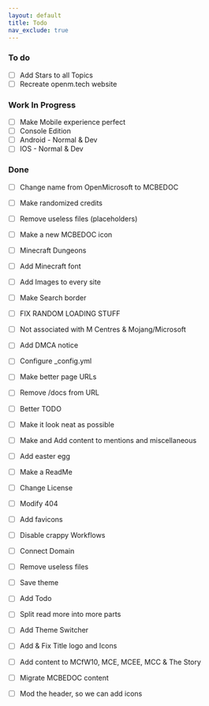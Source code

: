 ```yaml
---
layout: default
title: Todo
nav_exclude: true
---
```


### To do

- [ ] Add Stars to all Topics  
- [ ] Recreate openm.tech website  

### Work In Progress

- [ ] Make Mobile experience perfect  
- [ ] Console Edition  
- [ ] Android - Normal & Dev  
- [ ] IOS - Normal & Dev  

### Done

- [ ] Change name from OpenMicrosoft to MCBEDOC  
- [ ] Make randomized credits  
- [ ] Remove useless files (placeholders)  
- [ ] Make a new MCBEDOC icon  
- [ ] Minecraft Dungeons  
- [ ] Add Minecraft font  
- [ ] Add Images to every site  
- [ ] Make Search border  
- [ ] FIX RANDOM LOADING STUFF  
- [ ] Not associated with M Centres & Mojang/Microsoft  
- [ ] Add DMCA notice  
- [ ] Configure _config.yml  
- [ ] Make better page URLs  
- [ ] Remove /docs from URL  
- [ ] Better TODO  
- [ ] Make it look neat as possible  
- [ ] Make and Add content to mentions and miscellaneous  
- [ ] Add easter egg  
- [ ] Make a ReadMe  
- [ ] Change License  
- [ ] Modify 404  
- [ ] Add favicons  
- [ ] Disable crappy Workflows  
- [ ] Connect Domain  
- [ ] Remove useless files  
- [ ] Save theme  
- [ ] Add Todo  
- [ ] Split read more into more parts  
- [ ] Add Theme Switcher  
- [ ] Add & Fix Title logo and Icons  
- [ ] Add content to MCfW10, MCE, MCEE, MCC & The Story  
- [ ] Migrate MCBEDOC content  
- [ ] Mod the header, so we can add icons  

